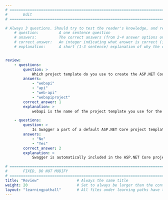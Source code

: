 ```yaml
---
# ================================================================================
#       Edit
# ================================================================================

# Always 3 questions. Should try to test the reader's knowledge, and reinforce the key points you want them to remember.
    # question:         A one sentence question
    # answers:          The correct answers (from 2-4 answer options only). Should be surrounded by quotes.
    # correct_answer:   An integer indicating what answer is correct (index starts from 0)
    # explanation:      A short (1-3 sentence) explanation of why the correct answer is correct. Can add additional context if desired


review:
    - questions:
        question: >
            Which project template do you use to create the ASP.NET Core Web API project?
        answers:
            - "webapi"
            - "api"
            - "web-api"
            - "webapiproject"
        correct_answer: 1               
        explanation: >
            webapi is the name of the project template you use for the ASP.NET Core Web API projects.

    - questions:
        question: >
            Is Swagger a part of a default ASP.NET Core project template?
        answers:
            - "No"
            - "Yes"
        correct_answer: 2                     
        explanation: >
            Swagger is automatically included in the ASP.NET Core project (starting from version 6)

# ================================================================================
#       FIXED, DO NOT MODIFY
# ================================================================================
title: "Review"                 # Always the same title
weight: 20                      # Set to always be larger than the content in this path
layout: "learningpathall"       # All files under learning paths have this same wrapper
---
```

